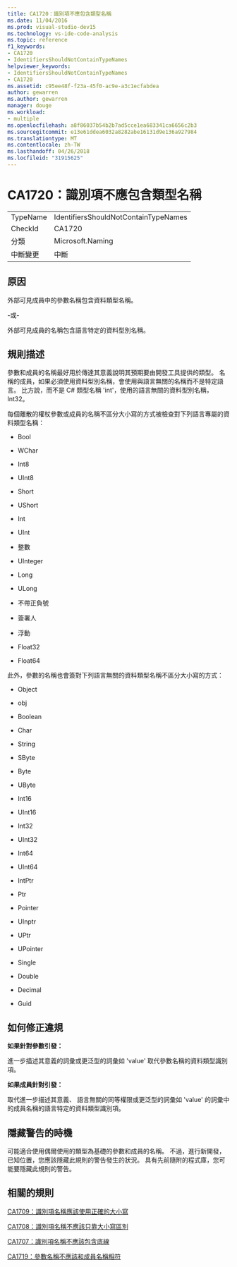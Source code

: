 ```yaml
---
title: CA1720：識別項不應包含類型名稱
ms.date: 11/04/2016
ms.prod: visual-studio-dev15
ms.technology: vs-ide-code-analysis
ms.topic: reference
f1_keywords:
- CA1720
- IdentifiersShouldNotContainTypeNames
helpviewer_keywords:
- IdentifiersShouldNotContainTypeNames
- CA1720
ms.assetid: c95ee48f-f23a-45f0-ac9e-a3c1ecfabdea
author: gewarren
ms.author: gewarren
manager: douge
ms.workload:
- multiple
ms.openlocfilehash: a8f86037b54b2b7ad5cce1ea683341ca6656c2b3
ms.sourcegitcommit: e13e61ddea6032a8282abe16131d9e136a927984
ms.translationtype: MT
ms.contentlocale: zh-TW
ms.lasthandoff: 04/26/2018
ms.locfileid: "31915625"
---
```

# <a name="ca1720-identifiers-should-not-contain-type-names"></a>CA1720：識別項不應包含類型名稱
|||
|-|-|
|TypeName|IdentifiersShouldNotContainTypeNames|
|CheckId|CA1720|
|分類|Microsoft.Naming|
|中斷變更|中斷|

## <a name="cause"></a>原因
 外部可見成員中的參數名稱包含資料類型名稱。

 -或-

 外部可見成員的名稱包含語言特定的資料型別名稱。

## <a name="rule-description"></a>規則描述
 參數和成員的名稱最好用於傳達其意義說明其預期要由開發工具提供的類型。 名稱的成員，如果必須使用資料型別名稱，會使用與語言無關的名稱而不是特定語言。 比方說，而不是 C# 類型名稱 'int'，使用的語言無關的資料型別名稱，Int32。

 每個離散的權杖參數或成員的名稱不區分大小寫的方式被檢查對下列語言專屬的資料類型名稱：

-   Bool

-   WChar

-   Int8

-   UInt8

-   Short

-   UShort

-   Int

-   UInt

-   整數

-   UInteger

-   Long

-   ULong

-   不帶正負號

-   簽署人

-   浮動

-   Float32

-   Float64

 此外，參數的名稱也會簽對下列語言無關的資料類型名稱不區分大小寫的方式：

-   Object

-   obj

-   Boolean

-   Char

-   String

-   SByte

-   Byte

-   UByte

-   Int16

-   UInt16

-   Int32

-   UInt32

-   Int64

-   UInt64

-   IntPtr

-   Ptr

-   Pointer

-   UInptr

-   UPtr

-   UPointer

-   Single

-   Double

-   Decimal

-   Guid

## <a name="how-to-fix-violations"></a>如何修正違規
 **如果針對參數引發：**

 進一步描述其意義的詞彙或更泛型的詞彙如 'value' 取代參數名稱的資料類型識別項。

 **如果成員針對引發：**

 取代進一步描述其意義、 語言無關的同等權限或更泛型的詞彙如 'value' 的詞彙中的成員名稱的語言特定的資料類型識別項。

## <a name="when-to-suppress-warnings"></a>隱藏警告的時機
 可能適合使用偶爾使用的類型為基礎的參數和成員的名稱。 不過，進行新開發，已知位置，您應該隱藏此規則的警告發生的狀況。 具有先前隨附的程式庫，您可能要隱藏此規則的警告。

## <a name="related-rules"></a>相關的規則
 [CA1709：識別項名稱應該使用正確的大小寫](../code-quality/ca1709-identifiers-should-be-cased-correctly.md)

 [CA1708：識別項名稱不應該只靠大小寫區別](../code-quality/ca1708-identifiers-should-differ-by-more-than-case.md)

 [CA1707：識別項名稱不應該包含底線](../code-quality/ca1707-identifiers-should-not-contain-underscores.md)

 [CA1719：參數名稱不應該和成員名稱相符](../code-quality/ca1719-parameter-names-should-not-match-member-names.md)